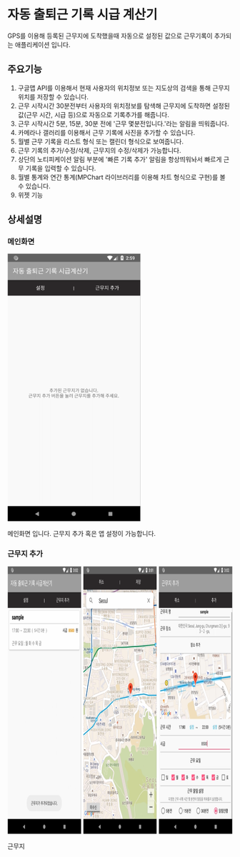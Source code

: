 # 자동 출퇴근 기록 시급 계산기

GPS를 이용해 등록된 근무지에 도착했을때 자동으로 설정된 값으로 근무기록이 추가되는 애플리케이션 입니다.

## 주요기능

1. 구글맵 API를 이용해서 현재 사용자의 위치정보 또는 지도상의 검색을 통해 근무지 위치를 저장할 수 있습니다.
2. 근무 시작시간 30분전부터 사용자의 위치정보를 탐색해 근무지에 도착하면 설정된 값(근무 시간, 시급 등)으로 자동으로 기록추가를 해줍니다.
3. 근무 시작시간 5분, 15분, 30분 전에 '근무 몇분전입니다.'라는 알림을 띄워줍니다.
4. 카메라나 갤러리를 이용해서 근무 기록에 사진을 추가할 수 있습니다.
5. 월별 근무 기록을 리스트 형식 또는 캘린더 형식으로 보여줍니다.
6. 근무 기록의 추가/수정/삭제, 근무지의 수정/삭제가 가능합니다.
7. 상단의 노티피케이션 알림 부분에 '빠른 기록 추가' 알림을 항상띄워놔서 빠르게 근무 기록을 입력할 수 있습니다.
8. 월별 통계와 연간 통계(MPChart 라이브러리를 이용해 차트 형식으로 구현)를 볼 수 있습니다.
9. 위젯 기능


## 상세설명

### 메인화면
<img src="/img/001.png"  width="" height="600">

메인화면 입니다. 근무지 추가 혹은 앱 설정이 가능합니다.

### 근무지 추가

<img src="/img/002.png"  width="" height="600">

근무지